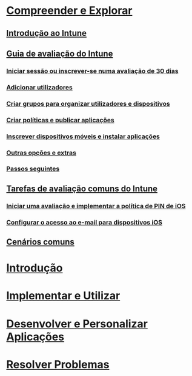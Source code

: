 # [Compreender e Explorar](introduction-to-microsoft-intune.md)
## [Introdução ao Intune](introduction-to-microsoft-intune.md)
## [Guia de avaliação do Intune](get-started-with-a-30-day-trial-of-microsoft-intune.md)
### [Iniciar sessão ou inscrever-se numa avaliação de 30 dias](get-started-with-a-30-day-trial-of-microsoft-intune-step-1.md)
### [Adicionar utilizadores](get-started-with-a-30-day-trial-of-microsoft-intune-step-2.md)
### [Criar grupos para organizar utilizadores e dispositivos](get-started-with-a-30-day-trial-of-microsoft-intune-step-3.md)
### [Criar políticas e publicar aplicações](get-started-with-a-30-day-trial-of-microsoft-intune-step-4.md)
### [Inscrever dispositivos móveis e instalar aplicações](get-started-with-a-30-day-trial-of-microsoft-intune-step-5.md)
### [Outras opções e extras](get-started-with-a-30-day-trial-of-microsoft-intune-step-6.md)
### [Passos seguintes](get-started-with-a-30-day-trial-of-microsoft-intune-step-7.md)
## [Tarefas de avaliação comuns do Intune](common-microsoft-intune-evaluation-tasks.md)
### [Iniciar uma avaliação e implementar a política de PIN de iOS](start-a-microsoft-intune-trial-and-deploy-ios-pin-policy.md)
### [Configurar o acesso ao e-mail para dispositivos iOS](set-up-email-access-for-ios-devices-using-microsoft-intune.md)
## [Cenários comuns](common-ways-to-use-intune.md)

<!--- ## [Intune FAQ](frequently-asked-questions-for-microsoft-intune.md)--->

# [Introdução](/intune/get-started/what-to-know-before-you-start-microsoft-intune)
<!-- # [Plan and Design](/intune/plan-design/ways-to-do-enterprise-mobility) -->
# [Implementar e Utilizar](/intune/deploy-use/overview-of-device-and-app-lifecycles-in-microsoft-intune)
# [Desenvolver e Personalizar Aplicações](/intune/develop/intune-app-sdk)
# [Resolver Problemas](/intune/troubleshoot/general-troubleshooting-tips-for-microsoft-intune)


<!--HONumber=Jul16_HO1-->


